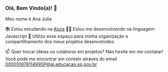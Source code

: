 ### Olá, Bem Vindo(a)! 👋

Meu nome é Ana Julia

📚 Estou estudando na [Alura](https://www.alura.com.br)
👨‍💻 Estou me desenvolvendo na linguagem Javascript
🔭 Utilizo esse espaço para minha organização e compartilhamento dos meus projetos desenvolvidos

📫 Quer trocar ideias ou colaborar em projetos? Não hesite em me contatar! Você pode me encontrar em contato atráves do email 00001097811499SP@al.educacao.sp.gov.br	

